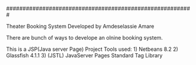 #########################################################


Theater Booking System Developed by Amdeselassie Amare

There are bunch of ways to develope an olnine booking system.

This is a JSP(Java server Page) Project
Tools used:
          1) Netbeans 8.2
          2) Glassfish 4.1.1
          3) (JSTL) JavaServer Pages Standard Tag Library
     
